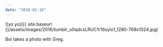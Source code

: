 ```yaml
---
date: "2016-01-10"
---
```


![yo yo]({{ site.baseurl }}/assets/images/2016/tumblr_o0qdcsLRUC1r16syio1_1280-768x1024.jpg)

Boi takes a photo with Greg.
